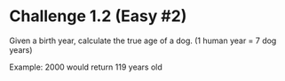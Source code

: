 # Challenge 1.2 (Easy #2)

Given a birth year, calculate the true age of a dog. (1 human year = 7 dog years)

Example: 2000 would return 119 years old
